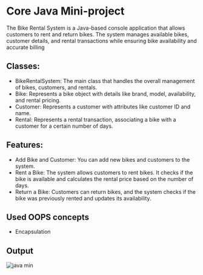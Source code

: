 # Core Java Mini-project
The Bike Rental System is a Java-based console application that allows customers to rent and return bikes. The system manages available bikes, customer details, and rental transactions while ensuring bike availability and accurate billing

## Classes:

- BikeRentalSystem: The main class that handles the overall management of bikes, customers, and rentals.
- Bike: Represents a bike object with details like brand, model, availability, and rental pricing.
- Customer: Represents a customer with attributes like customer ID and name.
- Rental: Represents a rental transaction, associating a bike with a customer for a certain number of days.

## Features:

- Add Bike and Customer: You can add new bikes and customers to the system.
- Rent a Bike: The system allows customers to rent bikes. It checks if the bike is available and calculates the rental price based on the number of days.
- Return a Bike: Customers can return bikes, and the system checks if the bike was previously rented and updates its availability.

## Used OOPS concepts 
* Encapsulation

## Output
![java min](https://github.com/user-attachments/assets/aad81422-d17a-493f-83de-99877f00eaf9)
